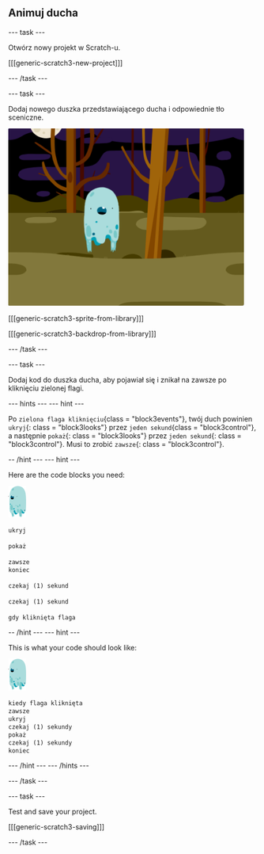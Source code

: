 ## Animuj ducha

\--- task \---

Otwórz nowy projekt w Scratch-u.

[[[generic-scratch3-new-project]]]

\--- /task \---

\--- task \---

Dodaj nowego duszka przedstawiającego ducha i odpowiednie tło sceniczne.

![zrzut ekranu](images/ghost-ghost.png)

[[[generic-scratch3-sprite-from-library]]]

[[[generic-scratch3-backdrop-from-library]]]

\--- /task \---

\--- task \---

Dodaj kod do duszka ducha, aby pojawiał się i znikał na zawsze po kliknięciu zielonej flagi.

\--- hints \--- \--- hint \---

Po `zielona flaga kliknięciu`{class = "block3events"}, twój duch powinien `ukryj`{: class = "block3looks"} przez `jeden sekund`{class = "block3control"}, a następnie `pokaż`{: class = "block3looks"} przez `jeden sekund`{: class = "block3control"}. Musi to zrobić `zawsze`{: class = "block3control"}.

-- /hint \--- \--- hint \---

Here are the code blocks you need:

![duszek ducha](images/ghost-sprite.png)

```blocks3
ukryj

pokaż

zawsze
koniec

czekaj (1) sekund

czekaj (1) sekund

gdy kliknięta flaga
```

-- /hint \--- \--- hint \---

This is what your code should look like:

![duszek ducha](images/ghost-sprite.png)

```blocks3
kiedy flaga kliknięta
zawsze
ukryj
czekaj (1) sekundy
pokaż
czekaj (1) sekundy
koniec
```

\--- /hint \--- \--- /hints \---

\--- /task \---

\--- task \---

Test and save your project.

[[[generic-scratch3-saving]]]

\--- /task \---